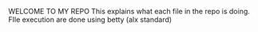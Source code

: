 WELCOME TO MY REPO
This explains what each file in the repo is doing.
FIle execution are done using betty (alx standard)
